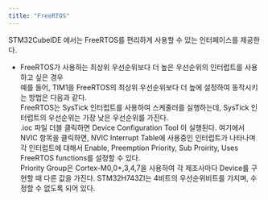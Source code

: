 ```yaml
---
title: "FreeRTOS"
---
```


STM32CubeIDE 에서는 FreeRTOS를 편리하게 사용할 수 있는 인터페이스를 제공한다.  
- FreeRTOS가 사용하는 최상위 우선순위보다 더 높은 우선순위의 인터럽트를 사용하고 싶은 경우  
예를 들어, TIM1을 FreeRTOS의 최상위 우선순위보다 더 높에 설정하여 동작시키는 방법은 다음과 같다.  
FreeRTOS는 SysTick 인터럽트를 사용하여 스케줄러를 실행하는데, SysTick 인터럽트의 우선순위는 가장 낮은 우선순위를 가진다.  
.ioc 파일 더블 클릭하면 Device Configuration Tool 이 실행된다. 여기에서 NVIC 항목을 클릭하면, NVIC Interrupt Table에 사용중인 인터럽트가 나타나며  
각 인터럽트에 대해서 Enable, Preemption Priority, Sub Proirity, Uses FreeRTOS functions를 설정할 수 있다.  
Priority Group은 Cortex-M0,0+,3,4,7을 사용하여 각 제조사마다 Device를 구현할 때 다른 값을 가진다. STM32H743ZI는 4비트의 우선순위비트를 가지며, 수정할 수 없도록 되어 있다.  

